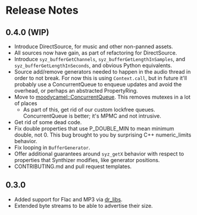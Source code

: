 # Release Notes

## 0.4.0 (WIP)

- Introduce DirectSource, for music and other non-panned assets.
- All sources now have gain, as part of refactoring for DirectSource.
- Introduce `syz_bufferGetChannels`, `syz_bufferGetLengthInSamples`, and `syz_bufferGetLengthInSeconds`, and obvious Python equivalents.
- Source add/remove generators needed to happen in the audio thread in order to not break. For now this is using `Context.call`, but in future
  it'll probably use a ConcurrentQueue to enqueue updates and avoid the overhead, or perhaps an abstracted PropertyRing.
- Move to [moodycamel::ConcurrentQueue](https://github.com/cameron314/concurrentqueue). This removes mutexes in a lot of places
  - As part of this, get rid of our custom lockfree queues. ConcurrentQueue is better; it's MPMC and not intrusive.
- Get rid of some dead code.
- Fix double properties that use P_DOUBLE_MIN to mean minimum double, not 0. This bug brought to you by surprising C++ numeric_limits behavior.
- Fix looping in `BufferGenerator`.
- Offer additional guarantees around `syz_getX` behavior with respect to properties that Synthizer modifies, like generator positions.
- CONTRIBUTING.md and pull request templates.

## 0.3.0

- Added support for Flac and MP3 via [dr_libs](https://github.com/mackron/dr_libs).
- Extended byte streams to be able to advertise their size.
